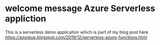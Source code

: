 # welcome message Azure Serverless appliction 

This is a serverless demo application which is part of my blog post here 
https://azureup.blogspot.com/2019/12/serverless-azure-functions.html 

